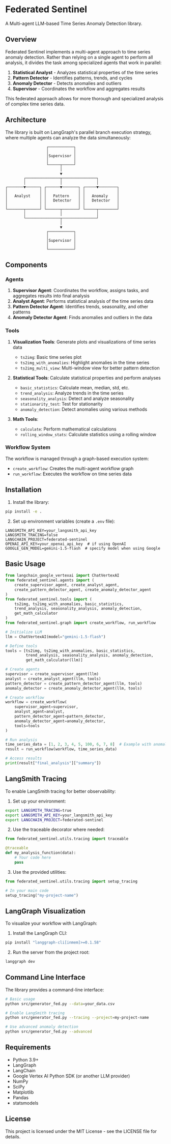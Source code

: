 # Federated Sentinel

A Multi-agent LLM-based Time Series Anomaly Detection library.

## Overview

Federated Sentinel implements a multi-agent approach to time series anomaly detection. Rather than relying on a single agent to perform all analysis, it divides the task among specialized agents that work in parallel:

1. **Statistical Analyst** - Analyzes statistical properties of the time series
2. **Pattern Detector** - Identifies patterns, trends, and cycles
3. **Anomaly Detector** - Detects anomalies and outliers
4. **Supervisor** - Coordinates the workflow and aggregates results

This federated approach allows for more thorough and specialized analysis of complex time series data.

## Architecture

The library is built on LangGraph's parallel branch execution strategy, where multiple agents can analyze the data simultaneously:

```
                  ┌───────────┐
                  │           │
                  │Supervisor │
                  │           │
                  └─────┬─────┘
                        │
                        ▼
        ┌───────────────┬───────────────┐
        │               │               │
┌───────▼──────┐ ┌──────▼───────┐ ┌─────▼────────┐
│              │ │              │ │              │
│   Analyst    │ │   Pattern    │ │   Anomaly    │
│              │ │   Detector   │ │   Detector   │
│              │ │              │ │              │
└───────┬──────┘ └──────┬───────┘ └─────┬────────┘
        │               │               │
        └───────────────┬───────────────┘
                        │
                        ▼
                  ┌───────────┐
                  │           │
                  │Supervisor │
                  │           │
                  └───────────┘
```

## Components

### Agents

1. **Supervisor Agent**: Coordinates the workflow, assigns tasks, and aggregates results into final analysis
2. **Analyst Agent**: Performs statistical analysis of the time series data
3. **Pattern Detector Agent**: Identifies trends, seasonality, and other patterns
4. **Anomaly Detector Agent**: Finds anomalies and outliers in the data

### Tools

1. **Visualization Tools**: Generate plots and visualizations of time series data
   - `ts2img`: Basic time series plot
   - `ts2img_with_anomalies`: Highlight anomalies in the time series
   - `ts2img_multi_view`: Multi-window view for better pattern detection

2. **Statistical Tools**: Calculate statistical properties and perform analyses
   - `basic_statistics`: Calculate mean, median, std, etc.
   - `trend_analysis`: Analyze trends in the time series
   - `seasonality_analysis`: Detect and analyze seasonality
   - `stationarity_test`: Test for stationarity
   - `anomaly_detection`: Detect anomalies using various methods

3. **Math Tools**:
   - `calculate`: Perform mathematical calculations
   - `rolling_window_stats`: Calculate statistics using a rolling window

### Workflow System

The workflow is managed through a graph-based execution system:
- `create_workflow`: Creates the multi-agent workflow graph
- `run_workflow`: Executes the workflow on time series data

## Installation

1. Install the library:
```bash
pip install -e .
```

2. Set up environment variables (create a `.env` file):
```
LANGSMITH_API_KEY=your_langsmith_api_key
LANGSMITH_TRACING=false
LANGCHAIN_PROJECT=federated-sentinel
OPENAI_API_KEY=your_openai_api_key  # if using OpenAI
GOOGLE_GEN_MODEL=gemini-1.5-flash  # specify model when using Google
```

## Basic Usage

```python
from langchain_google_vertexai import ChatVertexAI
from federated_sentinel.agents import (
    create_supervisor_agent, create_analyst_agent,
    create_pattern_detector_agent, create_anomaly_detector_agent
)
from federated_sentinel.tools import (
    ts2img, ts2img_with_anomalies, basic_statistics,
    trend_analysis, seasonality_analysis, anomaly_detection,
    get_math_calculator
)
from federated_sentinel.graph import create_workflow, run_workflow

# Initialize LLM
llm = ChatVertexAI(model="gemini-1.5-flash")

# Define tools
tools = [ts2img, ts2img_with_anomalies, basic_statistics, 
         trend_analysis, seasonality_analysis, anomaly_detection,
         get_math_calculator(llm)]

# Create agents
supervisor = create_supervisor_agent(llm)
analyst = create_analyst_agent(llm, tools)
pattern_detector = create_pattern_detector_agent(llm, tools)
anomaly_detector = create_anomaly_detector_agent(llm, tools)

# Create workflow
workflow = create_workflow(
    supervisor_agent=supervisor,
    analyst_agent=analyst,
    pattern_detector_agent=pattern_detector,
    anomaly_detector_agent=anomaly_detector,
    tools=tools
)

# Run analysis
time_series_data = [1, 2, 3, 4, 5, 100, 6, 7, 8]  # Example with anomaly
result = run_workflow(workflow, time_series_data)

# Access results
print(result["final_analysis"]["summary"])
```

## LangSmith Tracing

To enable LangSmith tracing for better observability:

1. Set up your environment:
```bash
export LANGSMITH_TRACING=true
export LANGSMITH_API_KEY=your_langsmith_api_key
export LANGCHAIN_PROJECT=federated-sentinel
```

2. Use the traceable decorator where needed:
```python
from federated_sentinel.utils.tracing import traceable

@traceable
def my_analysis_function(data):
    # Your code here
    pass
```

3. Use the provided utilities:
```python
from federated_sentinel.utils.tracing import setup_tracing

# In your main code
setup_tracing("my-project-name")
```

## LangGraph Visualization

To visualize your workflow with LangGraph:

1. Install the LangGraph CLI:
```bash
pip install "langgraph-cli[inmem]>=0.1.58"
```

2. Run the server from the project root:
```bash
langgraph dev
```

## Command Line Interface

The library provides a command-line interface:

```bash
# Basic usage
python src/generator_fed.py --data=your_data.csv

# Enable LangSmith tracing
python src/generator_fed.py --tracing --project=my-project-name

# Use advanced anomaly detection
python src/generator_fed.py --advanced
```

## Requirements

- Python 3.9+
- LangGraph
- LangChain
- Google Vertex AI Python SDK (or another LLM provider)
- NumPy
- SciPy
- Matplotlib
- Pandas
- statsmodels

## License

This project is licensed under the MIT License - see the LICENSE file for details.